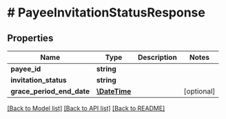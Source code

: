 # # PayeeInvitationStatusResponse

## Properties

Name | Type | Description | Notes
------------ | ------------- | ------------- | -------------
**payee_id** | **string** |  | 
**invitation_status** | **string** |  | 
**grace_period_end_date** | [**\DateTime**](\DateTime.md) |  | [optional] 

[[Back to Model list]](../../README.md#documentation-for-models) [[Back to API list]](../../README.md#documentation-for-api-endpoints) [[Back to README]](../../README.md)


